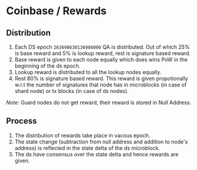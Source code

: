 # Coinbase / Rewards

## Distribution

1. Each DS epoch `263698630136986000` QA is distributed. Out of which 25% is base reward and 5% is lookup reward,
rest is signature based reward.
2. Base reward is given to each node equally which does wins PoW in the beginning of the ds epoch.
3. Lookup reward is distributed to all the lookup nodes equally.
4. Rest 80% is signature based reward. This reward is given propotionally w.r.t the number of signatures
that node has in microblocks (in case of shard node) or tx blocks (in case of ds nodes).

*Note*: Guard nodes do not get reward, their reward is stored in Null Address.

## Process

1. The distribution of rewards take place in vacous epoch.
2. The state change (subtraction from null address and addition to node's address) is reflected in the
state delta of the ds microblock.
3. The ds have consensus over the state delta and hence rewards are given.